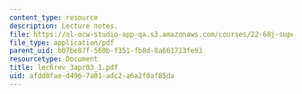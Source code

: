 ```yaml
---
content_type: resource
description: Lecture notes.
file: https://ol-ocw-studio-app-qa.s3.amazonaws.com/courses/22-68j-superconducting-magnets-spring-2003/afdd0faed4967a01adc2a6a2f0af85da_lec6rev_3apr03_1.pdf
file_type: application/pdf
parent_uid: b07be87f-560b-f351-fb8d-8a661713fe93
resourcetype: Document
title: lec6rev_3apr03_1.pdf
uid: afdd0fae-d496-7a01-adc2-a6a2f0af85da
---
```

